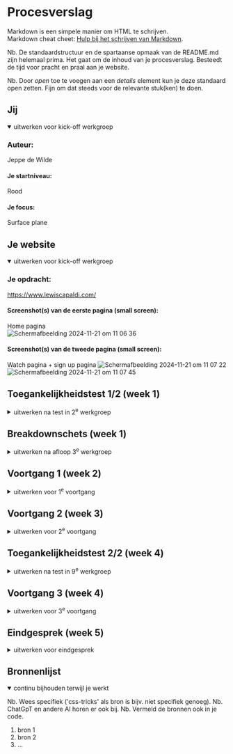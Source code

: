 # Procesverslag
Markdown is een simpele manier om HTML te schrijven.  
Markdown cheat cheet: [Hulp bij het schrijven van Markdown](https://github.com/adam-p/markdown-here/wiki/Markdown-Cheatsheet).

Nb. De standaardstructuur en de spartaanse opmaak van de README.md zijn helemaal prima. Het gaat om de inhoud van je procesverslag. Besteedt de tijd voor pracht en praal aan je website.

Nb. Door *open* toe te voegen aan een *details* element kun je deze standaard open zetten. Fijn om dat steeds voor de relevante stuk(ken) te doen.





## Jij

<details open>
  <summary>uitwerken voor kick-off werkgroep</summary>

  ### Auteur:
  Jeppe de Wilde

  #### Je startniveau:
  Rood

  #### Je focus:
  Surface plane
 
</details>





## Je website

<details open>
  <summary>uitwerken voor kick-off werkgroep</summary>

  ### Je opdracht:
  https://www.lewiscapaldi.com/

  #### Screenshot(s) van de eerste pagina (small screen): 
  Home pagina  
  <img width="367" alt="Scherm­afbeelding 2024-11-21 om 11 06 36" src="https://github.com/user-attachments/assets/00d2eabc-77a5-42b7-b31b-eb86590a6d22">


  #### Screenshot(s) van de tweede pagina (small screen):

  Watch pagina + sign up pagina
  <img width="367" alt="Scherm­afbeelding 2024-11-21 om 11 07 22" src="https://github.com/user-attachments/assets/572fb615-9485-476a-bc47-f94c8d2927c8">
  <img width="367" alt="Scherm­afbeelding 2024-11-21 om 11 07 45" src="https://github.com/user-attachments/assets/65d70883-3d51-4b52-9cb6-9607350a6f4f">
 
</details>



## Toegankelijkheidstest 1/2 (week 1)

<details>
  <summary>uitwerken na test in 2<sup>e</sup> werkgroep</summary>

![CamScanner 2025-01-21 18 23_5](https://github.com/user-attachments/assets/77677e74-417d-4580-9cfa-5488a9aecd37)
![CamScanner 2025-01-21 18 23_4](https://github.com/user-attachments/assets/b5545827-8101-405f-b464-94314f366249)
![CamScanner 2025-01-21 18 23_3](https://github.com/user-attachments/assets/b8544657-509a-41c3-b901-7073e3f2bdc1)
![CamScanner 2025-01-21 18 23_2](https://github.com/user-attachments/assets/5ab008d7-4ff2-4696-97f2-22f61ccab687)
![CamScanner 2025-01-21 18 23_1](https://github.com/user-attachments/assets/8514d0f2-a5d9-49f2-85c0-556ceeaaa911)

  ### Bevindingen
  Lijst met je bevindingen die in de test naar voren kwamen:
  - Pagina's hebben geen unieke titels
  - Pagina's hebben geen heading elementen
  - Er is geen keyboard focus
  - Nav links op mobiele weergave zijn klein en verspreid, hierdoor zijn deze niet makkelijk aan te klikken
  - Links in de footer staan te dicht op op elkaar
  - Img elementen hebben geen alt
  - Geen a elementen voor links
  - Links zijn niet te herkennen als links
  - Er is geen skip link
  - Links die een nieuw tablad openen zonder dat dat van tevoren duidelijk is
  - Geen light/dark mode
  - Geen high-contrast mode
  - Animaties veranderen niet bij prefers-reduced-motion media query
  - Kleur contrast is niet goed genoeg bij normale tekst, icons en tekst die een afbeelding overlapt
  - geen custom ::selection colors

</details>



## Breakdownschets (week 1)

<details>
  <summary>uitwerken na afloop 3<sup>e</sup> werkgroep</summary>
  
  Ik was eerst van plan om de 'Watch' pagina te maken, maar heb later toch besloten om de 'Merch' pagina te doen, de merch pagina is ook te zien in deze breakdownschets

  ### de hele pagina: 
  <img src="readme-images/breakdownschets.png" width="375px" alt="breakdown van de hele pagina">


  ### dynamisch deel (bijv menu): 
  <img src="readme-images/breakdownschets_menu.png" width="375px" alt="breakdown van een dynamisch deel">


</details>





## Voortgang 1 (week 2)

<details>
  <summary>uitwerken voor 1<sup>e</sup> voortgang</summary>

  ### Stand van zaken
  eigenlijk gaat het over het algemeen best goed. Ik begrijp alle oefeningen en kom hier goed doorheen.
  we zijn natuurlijk nog niet echt begonnen met de website, op de eerste html na, dus over die voortgang valt nog niet heel veel te zeggen.


  ### Agenda voor meeting

  | Sabrina        | Rafi               | Jeppe        | 
  | ---            | ---                | ---          | 
  | Q's eigen code | copyright/bronnen? | achtergronden|        


  ### Verslag van meeting

  - taal bovenin html veranderen
  - title veranderen
  - elke a in de nav een li eromheen
  - tip over de achtergrond: dowloaden vanuit inspector en in de html of css zetten (kan beide)

</details>





## Voortgang 2 (week 3)

<details>
  <summary>uitwerken voor 2<sup>e</sup> voortgang</summary>

  ### Stand van zaken
  Ik begon hier goed op gang te komen en mijn website maakte aardig vaart. Het grootste deel stond hier eigenlijk al. Wat ik nog moet doen zijn eigenlijk alleen 
  de surface plane, zoals animaties, en vette dingen, zoals een werkende dropdown selector en een verborgen zoekbalk. Wat ik tot nu toe het lastigst vond waren de foto's als 
  achtergrond op de homepagina. Het was even flink aanklooien en vanalles proberen tot die netjes stonden en op de achtergrond scrollbaar waren. Ook heb ik nog best lopen       
  priegelen met het positioneren van de nav elementen, maar uiteindelijk is dit wel gelukt.


  ### Agenda voor meeting

  | Sabrina        | Ravi            | Jeppe                                 | 
  | ---            | ---             | ---                                   | 
  | Q's eigen code | Q's eigen code  | Nav links waar geen pagina van is?    | 
  | -              | -               | Mag 2 styles pagina's?                | 

  ### Verslag van meeting

  - alle linkjes naar je 2e pagina laten gaan
  - merch pagina section article ipv div section
  - 2 styles pagina's is prima voor mij

</details>





## Toegankelijkheidstest 2/2 (week 4)

<details>
  <summary>uitwerken na test in 9<sup>e</sup> werkgroep</summary>

  ### Bevindingen
  Lijst met je bevindingen die in de test naar voren kwamen (geef ook aan wat er verbeterd is):

</details>





## Voortgang 3 (week 4)

<details>
  <summary>uitwerken voor 3<sup>e</sup> voortgang</summary>

  ### Stand van zaken
  Ik had hier wel wat verder gepriegeld aan de site en had onder andere gewerkt aan een zoekbalk die verschijnt nadat er op het icoontje van een vergrootglas
  wordt geklikt. Ik vond dit lastiger dan verwacht, maar uiteindelijk was de code ook juist wel weer heel logisch. Ik heb dit gedaan met javascript. Er waren nog wel wat dingen 
  waar ik tegenaan liep. Ik kreeg het namelijk niet voor elkaar om de zoekbalk over de rest van de header heen te krijgen, terwijl ik wel de order had veranderd.
  

  ### Agenda voor meeting
  samen met je groepje opstellen

  | Sabrina        | Ravi            | Jeppe                                                | 
  | ---            | ---             | ---                                                  | 
  | Q's eigen code | Q's eigen code  | Zoekbalk wil niet over de rest van de header heen    | 
  | -              | -               | Footer op de home pagina blijft niet staan           | 


  ### Verslag van meeting
  
  - Ik ben geholpen met het oplossen van de problemen met de zoekbalk en de footer door de studentassistente.

</details>



## Eindgesprek (week 5)

<details>
  <summary>uitwerken voor eindgesprek</summary>

  ### Je uitkomst - karakteristiek screenshots:
  <img src="readme-images/dummy-plaatje.jpg" width="375px" alt="uitomst opdracht 1">


  ### Dit ging goed/Heb ik geleerd: 
  Korte omschrijving met plaatjes

  <img src="readme-images/dummy-plaatje.jpg" width="375px" alt="top">


  ### Dit was lastig/Is niet gelukt:
  Korte omschrijving met plaatjes

  <img src="readme-images/dummy-plaatje.jpg" width="375px" alt="bummer">
</details>





## Bronnenlijst

<details open>
  <summary>continu bijhouden terwijl je werkt</summary>

  Nb. Wees specifiek ('css-tricks' als bron is bijv. niet specifiek genoeg). 
  Nb. ChatGpT en andere AI horen er ook bij.
  Nb. Vermeld de bronnen ook in je code.

  1. bron 1
  2. bron 2
  3. ...

</details>
